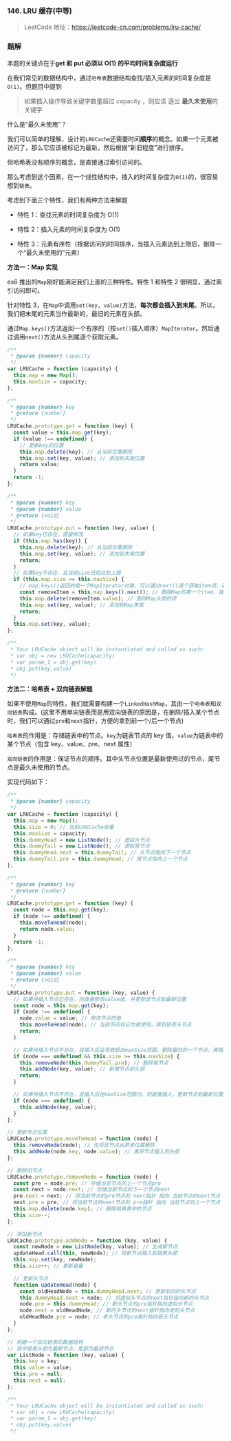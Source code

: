 ### 146. LRU 缓存(中等)

> LeetCode 地址：https://leetcode-cn.com/problems/lru-cache/

### 题解

本题的关键点在于**get 和 put 必须以 O(1) 的平均时间复杂度运行**

在我们常见的数据结构中，通过`哈希表`数据结构查找/插入元素的时间复杂度是`O(1)`。但题目中提到

> 如果插入操作导致关键字数量超过 capacity ，则应该 逐出 **最久未使用**的关键字

什么是“最久未使用”？

我们可以简单的理解，设计的`LRUCache`还需要时间**顺序**的概念。如果一个元素被访问了，那么它应该被标记为最新，然后根据“新旧程度”进行排序。

但哈希表没有顺序的概念，是直接通过索引访问的。

那么考虑到这个因素，在一个线性结构中，插入的时间复杂度为`O(1)`的，很容易想到`链表`。

考虑到下面三个特性，我们有两种方法来解题

- 特性 1：查找元素的时间复杂度为 O(1)

- 特性 2：插入元素的时间复杂度为 O(1)

- 特性 3：元素有序性（根据访问的时间排序，当插入元素达到上限后，删除一个“最久未使用的”元素）

**方法一：Map 实现**

es6 推出的`Map`刚好能满足我们上面的三种特性。特性 1 和特性 2 很明显，通过索引访问即可。

针对特性 3，在`Map`中调用`set(key, value)`方法，**每次都会插入到末尾**。所以，我们把末尾的元素当作最新的，最旧的元素在头部。

通过`Map.keys()`方法返回一个有序的（按`set()`插入顺序）`MapIterator`。然后通过调用`next()`方法从头到尾逐个获取元素。

```js
/**
 * @param {number} capacity
 */
var LRUCache = function (capacity) {
  this.map = new Map();
  this.maxSize = capacity;
};

/**
 * @param {number} key
 * @return {number}
 */
LRUCache.prototype.get = function (key) {
  const value = this.map.get(key);
  if (value !== undefined) {
    // 更新key的位置
    this.map.delete(key); // 从当前位置删除
    this.map.set(key, value); // 添加到末尾位置
    return value;
  }
  return -1;
};

/**
 * @param {number} key
 * @param {number} value
 * @return {void}
 */
LRUCache.prototype.put = function (key, value) {
  // 如果key已存在，直接修改
  if (this.map.has(key)) {
    this.map.delete(key); // 从当前位置删除
    this.map.set(key, value); // 添加到末尾位置
    return;
  }
  // 如果key不存在，且当前size已经达到上限
  if (this.map.size >= this.maxSize) {
    // map.keys()返回的是一个MapIterator对象，可以通过next()逐个获取item项，返回{value: xx, done: false/true}
    const removeItem = this.map.keys().next(); // 删除Map的第一个item，就是最久没用的item
    this.map.delete(removeItem.value); // 删除Map头部的项
    this.map.set(key, value); // 添加到Map末尾
    return;
  }
  this.map.set(key, value);
};

/**
 * Your LRUCache object will be instantiated and called as such:
 * var obj = new LRUCache(capacity)
 * var param_1 = obj.get(key)
 * obj.put(key,value)
 */
```

**方法二：哈希表 + 双向链表解题**

如果不使用`Map`的特性，我们就需要构建一个`LinkedHashMap`，其由一个`哈希表`和`双向链表`构成。(这里不用单向链表而是用双向链表的原因是，在删除/插入某个节点时，我们可以通过`pre`和`next`指针，方便的拿到前一个/后一个节点)

`哈希表`的作用是：存储链表中的节点。`key`为链表节点的 key 值，`value`为链表中的某个节点（包含 key、value、pre、next 属性）

`双向链表`的作用是：保证节点的顺序。其中头节点位置是最新使用过的节点，尾节点是最久未使用的节点。

实现代码如下：

```js
/**
 * @param {number} capacity
 */
var LRUCache = function (capacity) {
  this.map = new Map();
  this.size = 0; // 当前LRUCache容量
  this.maxSize = capacity;
  this.dummyHead = new ListNode(); // 虚拟头节点
  this.dummyTail = new ListNode(); // 虚拟尾节点
  this.dummyHead.next = this.dummyTail; // 头节点指向下一个节点
  this.dummyTail.pre = this.dummyHead; // 尾节点指向上一个节点
};

/**
 * @param {number} key
 * @return {number}
 */
LRUCache.prototype.get = function (key) {
  const node = this.map.get(key);
  if (node !== undefined) {
    this.moveToHead(node);
    return node.value;
  }
  return -1;
};

/**
 * @param {number} key
 * @param {number} value
 * @return {void}
 */
LRUCache.prototype.put = function (key, value) {
  // 如果待插入节点已存在，则直接修改value值，并更新该节点到最新位置
  const node = this.map.get(key);
  if (node !== undefined) {
    node.value = value; // 修改节点的值
    this.moveToHead(node); // 当前节点标记为被使用，移到链表头节点
    return;
  }

  // 如果待插入节点不存在，且插入后会导致超出maxSize范围。删除最旧的一个节点，再插入，更新节点到最新位置
  if (node === undefined && this.size >= this.maxSize) {
    this.removeNode(this.dummyTail.pre); // 删除尾节点
    this.addNode(key, value); // 新增节点到头部
    return;
  }

  // 如果待插入节点不存在，且插入后在maxSize范围内。则直接插入，更新节点到最新位置
  if (node === undefined) {
    this.addNode(key, value);
  }
};

// 更新节点位置
LRUCache.prototype.moveToHead = function (node) {
  this.removeNode(node); // 先将该节点从原来位置删除
  this.addNode(node.key, node.value); // 再将节点插入到头部
};

// 删除旧节点
LRUCache.prototype.removeNode = function (node) {
  const pre = node.pre; // 存储当前节点的上一个节点pre
  const next = node.next; // 存储当前节点的下一个节点next
  pre.next = next; // 将当前节点的pre节点的 next指针 指向 当前节点的next节点
  next.pre = pre; // 将当前节点的next节点的 pre指针 指向 当前节点的上一个节点
  this.map.delete(node.key); // 删除哈希表中的节点
  this.size--;
};

// 添加新节点
LRUCache.prototype.addNode = function (key, value) {
  const newNode = new ListNode(key, value); // 生成新节点
  updateHead.call(this, newNode); // 将新节点插入到链表头部
  this.map.set(key, newNode);
  this.size++; // 更新容量

  // 更新头节点
  function updateHead(node) {
    const oldHeadNode = this.dummyHead.next; // 更新前的的头节点
    this.dummyHead.next = node; // 将虚拟头节点的next指针指向新的头节点
    node.pre = this.dummyHead; // 新头节点的pre指针指向虚拟头节点
    node.next = oldHeadNode; // 新的头节点的next指针指向老的头节点
    oldHeadNode.pre = node; // 老头节点的pre指针指向新头节点
  }
};

// 构建一个双向链表的数据结构
// 其中链表头部为最新节点，尾部为最旧节点
var ListNode = function (key, value) {
  this.key = key;
  this.value = value;
  this.pre = null;
  this.next = null;
};

/**
 * Your LRUCache object will be instantiated and called as such:
 * var obj = new LRUCache(capacity)
 * var param_1 = obj.get(key)
 * obj.put(key,value)
 */
```
